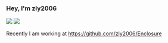 ### Hey, I'm zly2006

![](http://github-profile-summary-cards.vercel.app/api/cards/most-commit-language?username=zly2006&theme=github)
![](http://github-profile-summary-cards.vercel.app/api/cards/stats?username=zly2006&theme=github)

Recently I am working at <https://github.com/zly2006/Enclosure>
